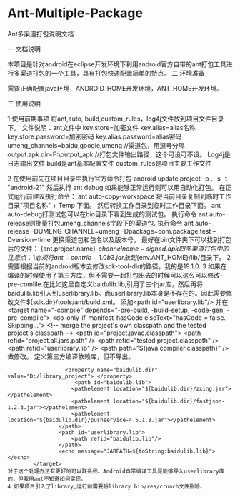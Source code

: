 # Ant-Multiple-Package
Ant多渠道打包说明文档

一 文档说明

   本项目是针对android在eclipse开发环境下利用android官方自带的ant打包工具进行多渠道打包的一个工具，具有打包快速配置简单的特点。
二 环境准备

   需要正确配置java环境，ANDROID_HOME开发环境，ANT_HOME开发环境。
   
三 使用说明

1 使用前期事项
	将ant,auto, build,custom_rules，log4j文件放到项目文件目录下。
	 文件说明：ant文件中
					key.store=加密文件
					key.alias=alias名称
					key.store.password=加密密码
					key.alias.password=alias密码
					umeng_channels=baidu,google,umeng  //渠道包，用逗号分隔
					output.apk.dir=F:\\output_apk   //打包文件输出路径，这个可设可不设。
	Log4j是日志输出文件
	build是ant基本配置文件
	custom_rules是项目主要工作文件
	
2 在使用前先在项目目录中执行官方命令打包
 	android update project -p . -s -t "android-21"
 	然后执行
	ant debug
	如果能够正常运行则可以用自动化打包。
	在正式运行前建议执行命令：
	ant auto-copy-workspace
	将当前目录复制到临时工作目录"项目名称" + Temp 下面。
	然后转换工作目录到临时工作目录下面。
	ant auto-debug打测试包可以在bin目录下看到生成的测试包。
	执行命令
	ant auto-release则批量打包umeng_channels字段下的渠道包.
  执行命令
	ant auto-release –DUMENG_CHANNEL=umeng –Dpackage=com.package.test –Dversion=time 
	更换渠道包和包名以及版本号。
	最好在bin文件夹下可以找到打包后的文件：
	{ant.project.name}-${channelname}-signed.apk
四 多渠道打包中的注意点：
       1 必须将ant-contrib-1.0b3.jar放到${env.ANT_HOME}/lib/目录下。
       2 <property name="sdk-tool-dir" value="${sdk.dir}/build-tools/19.1.0"/>
         需要根据当前的android版本去修改sdk-tool-dir的路径，我的是19.1.0.
       3 如果在编译的时候使用了第三方库，但不需要一起打包出去的时候可以这么可以修改-pre-comlile.在比如这里自定义baidulib.lib,引用了三个jar库，然后再将baidulib.lib引入到userlibrary.lib。而userlibrary.lib本身是不存在的。因此需要修改文件${sdk.dir}/tools/ant/build.xml。
        添加<path id="userlibrary.lib"/>
    并在<target name="-compile" depends="-pre-build, -build-setup, -code-gen, -pre-compile"> 
        <do-only-if-manifest-hasCode elseText="hasCode = false. Skipping...">
            <!-- merge the project's own classpath and the tested project's classpath -->
            <path id="project.javac.classpath">
                <path refid="project.all.jars.path" />
                <path refid="tested.project.classpath" />
                <path refid="userlibrary.lib" />
                <path path="${java.compiler.classpath}" />
            </path>
      做修改。
    定义第三方编译依赖库，但不导出。
		<target name="-pre-compile">
				<echo message="JARPATH=${toString:project.all.jars.path}"></echo>
				
				
				      <property name="baidulib.dir" value="D:/library_project"> </property>
						 <path id="baidulib.lib">
				        <pathelement location="${baidulib.dir}/zxing.jar"></pathelement>
				        <pathelement location="${baidulib.dir}/fastjson-1.2.3.jar"></pathelement>
				        <pathelement location="${baidulib.dir}/pushservice-4.5.1.8.jar"></pathelement>
				    </path>
				    <path id="userlibrary.lib">
				    	<path refid="baidulib.lib"/>
				    </path>
				    <echo message="JARPATH=${toString:baidulib.lib}"></echo>
		    </target>
    对于这个处理办法有更好的可以联系我。Android自带编译工具是能够导入userlibrary库的，但我用ant不知道如何实现。
    4 如果项目引入了library,运行前需要将library bin/res/crunch文件删除。
